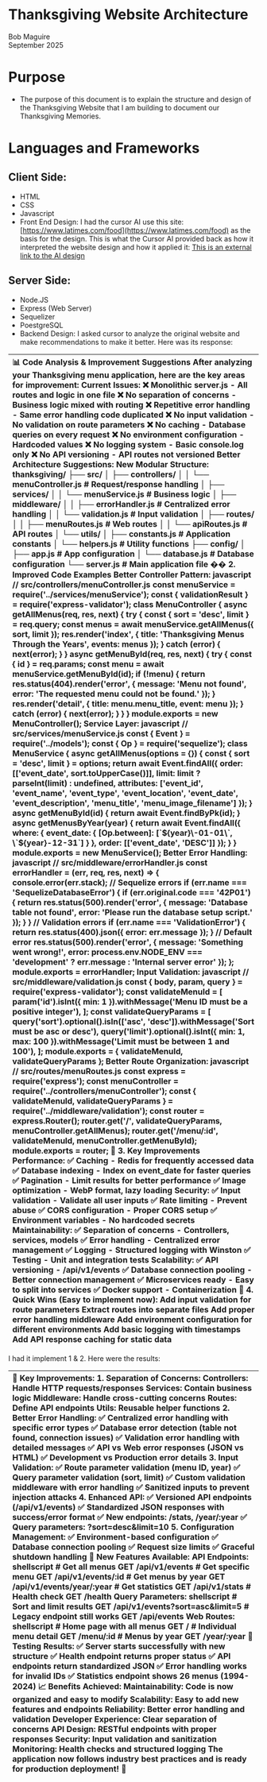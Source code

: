 # Thanksgiving Website Architecture

Bob Maguire  
September 2025

# Purpose

* The purpose of this document is to explain the structure and design of the Thanksgiving Website that I am building to document our Thanksgiving Memories.

# Languages and Frameworks

## Client Side:

* HTML  
* CSS  
* Javascript  
* Front End Design: I had the cursor AI use this site: [https://www.latimes.com/food](https://www.latimes.com/food) as the basis for the design.  This is what the Cursor AI provided back as how it interpreted the website design and how it applied it:
[This is an external link to the AI design](https://docs.google.com/document/d/1ZhxPDd1stLJUR1cS805fHUlQ8YtnuGDY-7RIhsbWutU/edit?usp=sharing)


## Server Side:

* Node.JS  
* Express (Web Server)  
* Sequelizer  
* PoestgreSQL  
* Backend Design: I asked cursor to analyze the original website and make recommendations to make it better.  Here was its response:

| 📊 Code Analysis & Improvement Suggestions After analyzing your Thanksgiving menu application, here are the key areas for improvement: Current Issues: ❌ Monolithic server.js \- All routes and logic in one file ❌ No separation of concerns \- Business logic mixed with routing ❌ Repetitive error handling \- Same error handling code duplicated ❌ No input validation \- No validation on route parameters ❌ No caching \- Database queries on every request ❌ No environment configuration \- Hardcoded values ❌ No logging system \- Basic console.log only ❌ No API versioning \- API routes not versioned Better Architecture Suggestions: New Modular Structure: thanksgiving/ ├── src/ │   ├── controllers/ │   │   └── menuController.js      \# Request/response handling │   ├── services/ │   │   └── menuService.js         \# Business logic │   ├── middleware/ │   │   ├── errorHandler.js        \# Centralized error handling │   │   └── validation.js          \# Input validation │   ├── routes/ │   │   ├── menuRoutes.js          \# Web routes │   │   └── apiRoutes.js           \# API routes │   └── utils/ │       ├── constants.js           \# Application constants │       └── helpers.js             \# Utility functions ├── config/ │   ├── app.js                     \# App configuration │   └── database.js                \# Database configuration └── server.js                      \# Main application file  �� 2\. Improved Code Examples Better Controller Pattern: javascript // src/controllers/menuController.js const menuService \= require('../services/menuService'); const { validationResult } \= require('express-validator'); class MenuController {   async getAllMenus(req, res, next) {     try {       const { sort \= 'desc', limit } \= req.query;       const menus \= await menuService.getAllMenus({ sort, limit });       res.render('index', {          title: 'Thanksgiving Menus Through the Years',         events: menus        });     } catch (error) {       next(error);     }   }   async getMenuById(req, res, next) {     try {       const { id } \= req.params;       const menu \= await menuService.getMenuById(id);              if (\!menu) {         return res.status(404).render('error', {            message: 'Menu not found',           error: 'The requested menu could not be found.'          });       }              res.render('detail', {          title: menu.menu\_title,         event: menu        });     } catch (error) {       next(error);     }   } } module.exports \= new MenuController(); Service Layer: javascript // src/services/menuService.js const { Event } \= require('../models'); const { Op } \= require('sequelize'); class MenuService {   async getAllMenus(options \= {}) {     const { sort \= 'desc', limit } \= options;          return await Event.findAll({       order: \[\['event\_date', sort.toUpperCase()\]\],       limit: limit ? parseInt(limit) : undefined,       attributes: \['event\_id', 'event\_name', 'event\_type', 'event\_location',                    'event\_date', 'event\_description', 'menu\_title', 'menu\_image\_filename'\]     });   }   async getMenuById(id) {     return await Event.findByPk(id);   }   async getMenusByYear(year) {     return await Event.findAll({       where: {         event\_date: {           \[Op.between\]: \[\`${year}\-01-01\`, \`${year}\-12-31\`\]         }       },       order: \[\['event\_date', 'DESC'\]\]     });   } } module.exports \= new MenuService(); Better Error Handling: javascript // src/middleware/errorHandler.js const errorHandler \= (err, req, res, next) \=\> {   console.error(err.stack);   // Sequelize errors   if (err.name \=== 'SequelizeDatabaseError') {     if (err.original.code \=== '42P01') {       return res.status(500).render('error', {          message: 'Database table not found',         error: 'Please run the database setup script.'        });     }   }   // Validation errors   if (err.name \=== 'ValidationError') {     return res.status(400).json({ error: err.message });   }   // Default error   res.status(500).render('error', {      message: 'Something went wrong\!',     error: process.env.NODE\_ENV \=== 'development' ? err.message : 'Internal server error'   }); }; module.exports \= errorHandler; Input Validation: javascript // src/middleware/validation.js const { body, param, query } \= require('express-validator'); const validateMenuId \= \[   param('id').isInt({ min: 1 }).withMessage('Menu ID must be a positive integer'), \]; const validateQueryParams \= \[   query('sort').optional().isIn(\['asc', 'desc'\]).withMessage('Sort must be asc or desc'),   query('limit').optional().isInt({ min: 1, max: 100 }).withMessage('Limit must be between 1 and 100'), \]; module.exports \= { validateMenuId, validateQueryParams }; Better Route Organization: javascript // src/routes/menuRoutes.js const express \= require('express'); const menuController \= require('../controllers/menuController'); const { validateMenuId, validateQueryParams } \= require('../middleware/validation'); const router \= express.Router(); router.get('/', validateQueryParams, menuController.getAllMenus); router.get('/menu/:id', validateMenuId, menuController.getMenuById); module.exports \= router; 🎯 3\. Key Improvements Performance: ✅ Caching \- Redis for frequently accessed data ✅ Database indexing \- Index on event\_date for faster queries ✅ Pagination \- Limit results for better performance ✅ Image optimization \- WebP format, lazy loading Security: ✅ Input validation \- Validate all user inputs ✅ Rate limiting \- Prevent abuse ✅ CORS configuration \- Proper CORS setup ✅ Environment variables \- No hardcoded secrets Maintainability: ✅ Separation of concerns \- Controllers, services, models ✅ Error handling \- Centralized error management ✅ Logging \- Structured logging with Winston ✅ Testing \- Unit and integration tests Scalability: ✅ API versioning \- /api/v1/events ✅ Database connection pooling \- Better connection management ✅ Microservices ready \- Easy to split into services ✅ Docker support \- Containerization 🔧 4\. Quick Wins (Easy to implement now): Add input validation for route parameters Extract routes into separate files Add proper error handling middleware Add environment configuration for different environments Add basic logging with timestamps Add API response caching for static data |
| :---- |

I had it implement 1 & 2\.  Here were the results:

| 🎯 Key Improvements: 1\. Separation of Concerns: Controllers: Handle HTTP requests/responses Services: Contain business logic Middleware: Handle cross-cutting concerns Routes: Define API endpoints Utils: Reusable helper functions 2\. Better Error Handling: ✅ Centralized error handling with specific error types ✅ Database error detection (table not found, connection issues) ✅ Validation error handling with detailed messages ✅ API vs Web error responses (JSON vs HTML) ✅ Development vs Production error details 3\. Input Validation: ✅ Route parameter validation (menu ID, year) ✅ Query parameter validation (sort, limit) ✅ Custom validation middleware with error handling ✅ Sanitized inputs to prevent injection attacks 4\. Enhanced API: ✅ Versioned API endpoints (/api/v1/events) ✅ Standardized JSON responses with success/error format ✅ New endpoints: /stats, /year/:year ✅ Query parameters: ?sort=desc\&limit=10 5\. Configuration Management: ✅ Environment-based configuration ✅ Database connection pooling ✅ Request size limits ✅ Graceful shutdown handling 🚀 New Features Available: API Endpoints: shellscript \# Get all menus GET /api/v1/events \# Get specific menu GET /api/v1/events/:id \# Get menus by year GET /api/v1/events/year/:year \# Get statistics GET /api/v1/stats \# Health check GET /health Query Parameters: shellscript \# Sort and limit results GET /api/v1/events?sort=asc\&limit=5 \# Legacy endpoint still works GET /api/events Web Routes: shellscript \# Home page with all menus GET / \# Individual menu detail GET /menu/:id \# Menus by year GET /year/:year 🔧 Testing Results: ✅ Server starts successfully with new structure ✅ Health endpoint returns proper status ✅ API endpoints return standardized JSON ✅ Error handling works for invalid IDs ✅ Statistics endpoint shows 26 menus (1994-2024) 📈 Benefits Achieved: Maintainability: Code is now organized and easy to modify Scalability: Easy to add new features and endpoints Reliability: Better error handling and validation Developer Experience: Clear separation of concerns API Design: RESTful endpoints with proper responses Security: Input validation and sanitization Monitoring: Health checks and structured logging The application now follows industry best practices and is ready for production deployment\! 🎉 |
| :---- |

